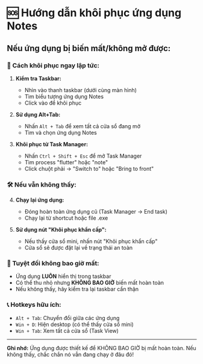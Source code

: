 # 🆘 Hướng dẫn khôi phục ứng dụng Notes

## Nếu ứng dụng bị biến mất/không mở được:

### 🔧 Cách khôi phục ngay lập tức:

1. **Kiểm tra Taskbar:**

   - Nhìn vào thanh taskbar (dưới cùng màn hình)
   - Tìm biểu tượng ứng dụng Notes
   - Click vào để khôi phục

2. **Sử dụng Alt+Tab:**

   - Nhấn `Alt + Tab` để xem tất cả cửa sổ đang mở
   - Tìm và chọn ứng dụng Notes

3. **Khôi phục từ Task Manager:**
   - Nhấn `Ctrl + Shift + Esc` để mở Task Manager
   - Tìm process "flutter" hoặc "note"
   - Click chuột phải → "Switch to" hoặc "Bring to front"

### 🛠️ Nếu vẫn không thấy:

4. **Chạy lại ứng dụng:**

   - Đóng hoàn toàn ứng dụng cũ (Task Manager → End task)
   - Chạy lại từ shortcut hoặc file .exe

5. **Sử dụng nút "Khôi phục khẩn cấp":**
   - Nếu thấy cửa sổ mini, nhấn nút "Khôi phục khẩn cấp"
   - Cửa sổ sẽ được đặt lại về trạng thái an toàn

### 🚨 Tuyệt đối không bao giờ mất:

- Ứng dụng **LUÔN** hiển thị trong taskbar
- Có thể thu nhỏ nhưng **KHÔNG BAO GIỜ** biến mất hoàn toàn
- Nếu không thấy, hãy kiểm tra lại taskbar cẩn thận

### 📞 Hotkeys hữu ích:

- `Alt + Tab`: Chuyển đổi giữa các ứng dụng
- `Win + D`: Hiện desktop (có thể thấy cửa sổ mini)
- `Win + Tab`: Xem tất cả cửa sổ (Task View)

---

**Ghi nhớ:** Ứng dụng được thiết kế để KHÔNG BAO GIỜ bị mất hoàn toàn. Nếu không thấy, chắc chắn nó vẫn đang chạy ở đâu đó!
